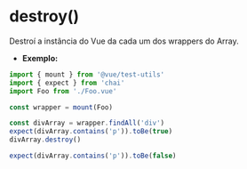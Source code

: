 # destroy()

Destroí a instância do Vue da cada um dos wrappers do Array.

- **Exemplo:**

```js
import { mount } from '@vue/test-utils'
import { expect } from 'chai'
import Foo from './Foo.vue'

const wrapper = mount(Foo)

const divArray = wrapper.findAll('div')
expect(divArray.contains('p')).toBe(true)
divArray.destroy()

expect(divArray.contains('p')).toBe(false)
```
